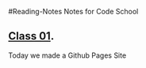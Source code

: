 #Reading-Notes
Notes for Code School

## [Class 01](/Reading-Notes/Class01).

Today we made a Github Pages Site
